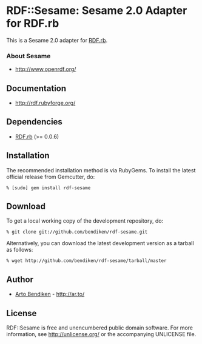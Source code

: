 RDF::Sesame: Sesame 2.0 Adapter for RDF.rb
==========================================

This is a Sesame 2.0 adapter for [RDF.rb](http://rdf.rubyforge.org/).

### About Sesame

* <http://www.openrdf.org/>

Documentation
-------------

* <http://rdf.rubyforge.org/>

Dependencies
------------

* [RDF.rb](http://rdf.rubyforge.org/) (>= 0.0.6)

Installation
------------

The recommended installation method is via RubyGems. To install the latest
official release from Gemcutter, do:

    % [sudo] gem install rdf-sesame

Download
--------

To get a local working copy of the development repository, do:

    % git clone git://github.com/bendiken/rdf-sesame.git

Alternatively, you can download the latest development version as a tarball
as follows:

    % wget http://github.com/bendiken/rdf-sesame/tarball/master

Author
------

* [Arto Bendiken](mailto:arto.bendiken@gmail.com) - <http://ar.to/>

License
-------

RDF::Sesame is free and unencumbered public domain software. For more
information, see <http://unlicense.org/> or the accompanying UNLICENSE file.
